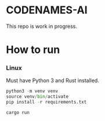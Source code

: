 # CODENAMES-AI

This repo is work in progress.

# How to run

### Linux

Must have Python 3 and Rust installed.

```python
python3 -m venv venv
source venv/bin/activate
pip install -r requirements.txt

cargo run
```
